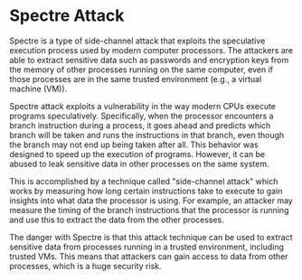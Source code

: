 # Spectre Attack 

Spectre is a type of side-channel attack that exploits the speculative execution process used by modern computer processors. The attackers are able to extract sensitive data such as passwords and encryption keys from the memory of other processes running on the same computer, even if those processes are in the same trusted environment (e.g., a virtual machine (VM)).

Spectre attack exploits a vulnerability in the way modern CPUs execute programs speculatively. Specifically, when the processor encounters a branch instruction during a process, it goes ahead and predicts which branch will be taken and runs the instructions in that branch, even though the branch may not end up being taken after all. This behavior was designed to speed up the execution of programs. However, it can be abused to leak sensitive data in other processes on the same system.

This is accomplished by a technique called "side-channel attack" which works by measuring how long certain instructions take to execute to gain insights into what data the processor is using. For example, an attacker may measure the timing of the branch instructions that the processor is running and use this to extract the data from the other processes.

The danger with Spectre is that this attack technique can be used to extract sensitive data from processes running in a trusted environment, including trusted VMs. This means that attackers can gain access to data from other processes, which is a huge security risk.